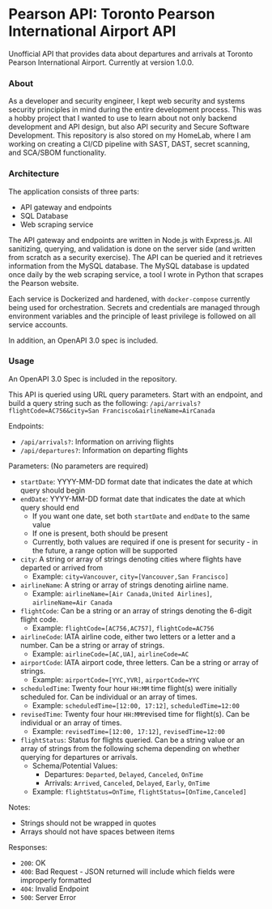 # Pearson API: Toronto Pearson International Airport API

Unofficial API that provides data about departures and arrivals at Toronto Pearson International Airport. Currently at version 1.0.0.


### About
As a developer and security engineer, I kept web security and systems security principles in mind during the entire development process. This was a hobby project that I wanted to use to learn about not only backend development and API design, but also API security and Secure Software Development. This repository is also stored on my HomeLab, where I am working on creating a CI/CD pipeline with SAST, DAST, secret scanning, and SCA/SBOM functionality.

### Architecture
The application consists of three parts:
* API gateway and endpoints
* SQL Database
* Web scraping service

The API gateway and endpoints are written in Node.js with Express.js. All sanitizing, querying, and validation is done on the server side (and written from scratch as a security exercise). The API can be queried and it retrieves information from the MySQL database. The MySQL database is updated once daily by the web scraping service, a tool I wrote in Python that scrapes the Pearson website.

Each service is Dockerized and hardened, with `docker-compose` currently being used for orchestration. Secrets and credentials are managed through environment variables and the principle of least privilege is followed on all service accounts.

In addition, an OpenAPI 3.0 spec is included. 


### Usage
An OpenAPI 3.0 Spec is included in the repository.

This API is queried using URL query parameters. Start with an endpoint, and build a query string such as the following:
`/api/arrivals?flightCode=AC756&city=San Francisco&airlineName=AirCanada`

Endpoints:
* `/api/arrivals?`: Information on arriving flights
* `/api/departures?`: Information on departing flights

Parameters: (No parameters are required)
* `startDate`: YYYY-MM-DD format date that indicates the date at which query should begin
* `endDate`: YYYY-MM-DD format date that indicates the date at which query should end
    * If you want one date, set both `startDate` and `endDate` to the same value
    * If one is present, both should be present
    * Currently, both values are required if one is present for security - in the future, a range option will be supported
* `city`: A string or array of strings denoting cities where flights have departed or arrived from
    * Example: `city=Vancouver`, `city=[Vancouver,San Francisco]`
* `airlineName`: A string or array of strings denoting airline name.
    * Example: `airlineName=[Air Canada,United Airlines]`, `airlineName=Air Canada`
* `flightCode`: Can be a string or an array of strings denoting the 6-digit flight code.
    * Example:  `flightCode=[AC756,AC757]`,  `flightCode=AC756`
* `airlineCode`: IATA airline code, either two letters or a letter and a number. Can be a string or array of strings.
    * Example: `airlineCode=[AC,UA]`, `airlineCode=AC`
* `airportCode`: IATA airport code, three letters. Can be a string or array of strings.
    * Example: `airportCode=[YYC,YVR]`, `airportCode=YYC`
* `scheduledTime`: Twenty four hour `HH:MM` time flight(s) were initially scheduled for. Can be individual or an array of times.
    * Example: `scheduledTime=[12:00, 17:12]`, `scheduledTime=12:00`
* `revisedTime`: Twenty four hour `HH:MM`revised time for flight(s). Can be individual or an array of times.
    * Example: `revisedTime=[12:00, 17:12]`, `revisedTime=12:00`
* `flightStatus`: Status for flights queried. Can be a string value or an array of strings from the following schema depending on whether querying for departures or arrivals.
    * Schema/Potential Values: 
        * Departures: `Departed`, `Delayed`, `Canceled`, `OnTime` 
        * Arrivals: `Arrived`, `Canceled`, `Delayed`, `Early`, `OnTime`
    * Example: `flightStatus=OnTime`, `flightStatus=[OnTime,Canceled]`

Notes:
* Strings should not be wrapped in quotes
* Arrays should not have spaces between items

Responses:
* `200`: OK
* `400`: Bad Request - JSON returned will include which fields were improperly formatted
* `404`: Invalid Endpoint
* `500`: Server Error


